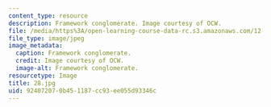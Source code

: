 ```yaml
---
content_type: resource
description: Framework conglomerate. Image courtesy of OCW.
file: /media/https%3A/open-learning-course-data-rc.s3.amazonaws.com/12-110-sedimentary-geology-fall-2004/924072070b451187cc93ee055d93346c_28.jpg
file_type: image/jpeg
image_metadata:
  caption: Framework conglomerate.
  credit: Image courtesy of OCW.
  image-alt: Framework conglomerate.
resourcetype: Image
title: 28.jpg
uid: 92407207-0b45-1187-cc93-ee055d93346c
---
```

